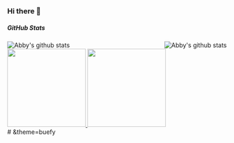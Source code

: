 ### Hi there 👋

<!--
**Abby-xu/Abby-xu** is a ✨ _special_ ✨ repository because its `README.md` (this file) appears on your GitHub profile.

Here are some ideas to get you started:

- 🔭 I’m currently working on ...
- 🌱 I’m currently learning ...
- 👯 I’m looking to collaborate on ...
- 🤔 I’m looking for help with ...
- 💬 Ask me about ...
- 📫 How to reach me: ...
- 😄 Pronouns: ...
- ⚡ Fun fact: ...
- [![Abby's GitHub stats](https://github-readme-stats.vercel.app/api?username=Abby-xu&show_icons=true&hide=stars,prs,issues&count_private=true&layout=compact)](https://github.com/Abby-xu/github-readme-stats)
- [![Top Langs](https://github-readme-stats.vercel.app/api/top-langs/?username=Abby-xu&hide=html&layout=compact)](https://github.com/Abby-xu/github-readme-stats)
-->

##### GitHub Stats

<div align="center">
    <a href="https://github.com/Abby-xu">
        <img align="left" src="https://github-readme-stats.vercel.app/api?username=Abby-xu&show_icons=true&hide=stars,prs&count_private=true" alt="Abby's github stats"/>
    </a>
    <a href="https://github.com/Abby-xu">
        <img align="right" src="https://github-readme-stats.vercel.app/api/top-langs/?username=Abby-xu&hide=html&layout=compact&show_icons=true&include_all_commits=true" alt="Abby's github stats"/>
    </a>
</div>

<br/>

<a href="https://github.com/Abby-xu">
  <img height="180em" src="https://github-readme-stats.vercel.app/api?username=Abby-xu&show_icons=true&hide=stars,prs&count_private=true"/>
  <img height="180em" src="https://github-readme-stats.vercel.app/api/top-langs/?username=Abby-xu&hide=html&layout=compact"/>
</a>

<br/>  
# &theme=buefy


